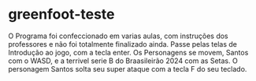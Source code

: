 # greenfoot-teste 
O Programa foi confeccionado em varias aulas, com instruções dos professores e não foi totalmente finalizado ainda.
Passe pelas telas de Introdução ao jogo, com a tecla enter.
Os Personagens se movem, Santos com o WASD, e a terrivel serie B do Braasileirão 2024 com as Setas.
O personagem Santos solta seu super ataque com a tecla F do seu teclado.
